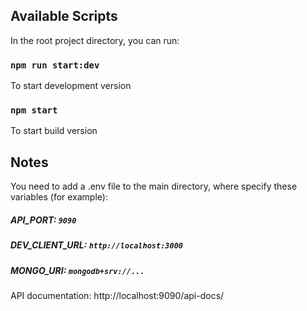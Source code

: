 ## Available Scripts

In the root project directory, you can run:

### `npm run start:dev`

To start development version

### `npm start`

To start build version

## Notes

You need to add a .env file to the main directory, where specify these variables (for example):

##### API_PORT: `9090`

##### DEV_CLIENT_URL: `http://localhost:3000`

##### MONGO_URI: `mongodb+srv://...`

API documentation: http://localhost:9090/api-docs/
